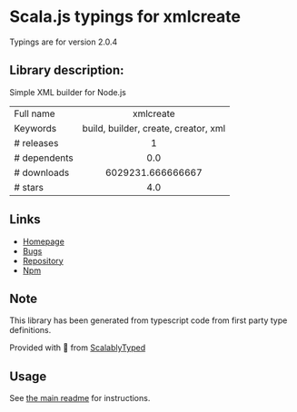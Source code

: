 
# Scala.js typings for xmlcreate

Typings are for version 2.0.4

## Library description:
Simple XML builder for Node.js

|                    |                 |
| ------------------ | :-------------: |
| Full name          | xmlcreate |
| Keywords           | build, builder, create, creator, xml |
| # releases         | 1 |
| # dependents       | 0.0 |
| # downloads        | 6029231.666666667 |
| # stars            | 4.0 |

## Links
- [Homepage](https://github.com/michaelkourlas/node-xmlcreate#readme)
- [Bugs](https://github.com/michaelkourlas/node-xmlcreate/issues)
- [Repository](https://github.com/michaelkourlas/node-xmlcreate)
- [Npm](https://www.npmjs.com/package/xmlcreate)
    


## Note
This library has been generated from typescript code from first party type definitions.

Provided with :purple_heart: from [ScalablyTyped](https://github.com/oyvindberg/ScalablyTyped)

## Usage
See [the main readme](../../readme.md) for instructions.


